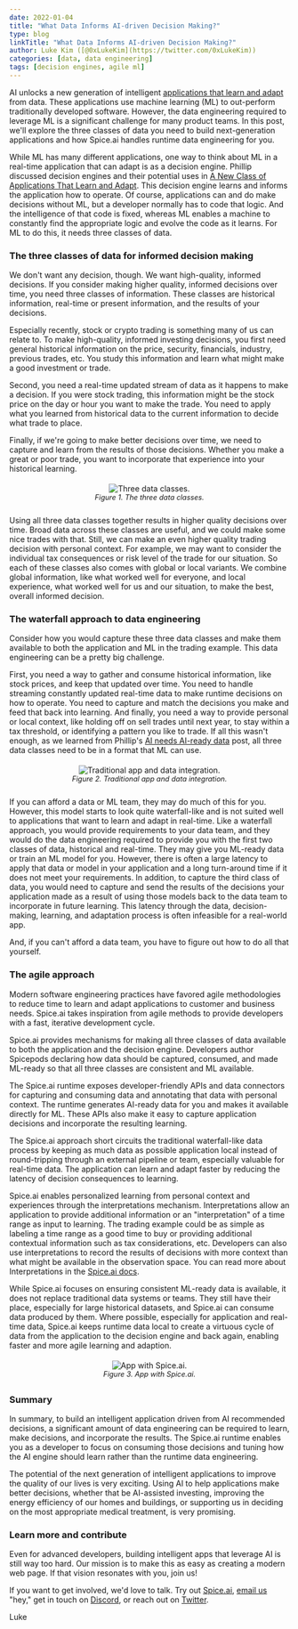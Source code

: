 ```yaml
---
date: 2022-01-04
title: "What Data Informs AI-driven Decision Making?"
type: blog
linkTitle: "What Data Informs AI-driven Decision Making?"
author: Luke Kim ([@0xLukeKim](https://twitter.com/0xLukeKim))
categories: [data, data engineering]
tags: [decision engines, agile ml]
---
```


AI unlocks a new generation of intelligent [applications that learn and adapt](https://blog.spiceai.org/posts/2021/11/05/making-apps-that-learn-and-adapt/) from data. These applications use machine learning (ML) to out-perform traditionally developed software. However, the data engineering required to leverage ML is a significant challenge for many product teams. In this post, we'll explore the three classes of data you need to build next-generation applications and how Spice.ai handles runtime data engineering for you.

While ML has many different applications, one way to think about ML in a real-time application that can adapt is as a decision engine. Phillip discussed decision engines and their potential uses in [A New Class of Applications That Learn and Adapt](https://blog.spiceai.org/posts/2021/12/30/a-new-class-of-applications-that-learn-and-adapt/). This decision engine learns and informs the application how to operate. Of course, applications can and do make decisions without ML, but a developer normally has to code that logic. And the intelligence of that code is fixed, whereas ML enables a machine to constantly find the appropriate logic and evolve the code as it learns. For ML to do this, it needs three classes of data.

### The three classes of data for informed decision making

We don't want any decision, though. We want high-quality, informed decisions. If you consider making higher quality, informed decisions over time, you need three classes of information. These classes are historical information, real-time or present information, and the results of your decisions.

Especially recently, stock or crypto trading is something many of us can relate to. To make high-quality, informed investing decisions, you first need general historical information on the price, security, financials, industry, previous trades, etc. You study this information and learn what might make a good investment or trade.

Second, you need a real-time updated stream of data as it happens to make a decision. If you were stock trading, this information might be the stock price on the day or hour you want to make the trade. You need to apply what you learned from historical data to the current information to decide what trade to place.

Finally, if we're going to make better decisions over time, we need to capture and learn from the results of those decisions. Whether you make a great or poor trade, you want to incorporate that experience into your historical learning.

<div style="display: flex; justify-content: center; padding: 5px; margin-bottom: 20px;">
  <div style="display: grid;">
    <img style="max-width: 600px; margin: auto" alt="Three data classes." src="https://user-images.githubusercontent.com/80174/147721731-d7f6a414-1b8c-44cb-83ef-9cca0bc65b61.png">
    	<div style="font-size: 0.8rem; font-style: italic; text-align: center;">Figure 1. The three data classes.</div>
  </div>
</div>

Using all three data classes together results in higher quality decisions over time. Broad data across these classes are useful, and we could make some nice trades with that. Still, we can make an even higher quality trading decision with personal context. For example, we may want to consider the individual tax consequences or risk level of the trade for our situation. So each of these classes also comes with global or local variants. We combine global information, like what worked well for everyone, and local experience, what worked well for us and our situation, to make the best, overall informed decision.

### The waterfall approach to data engineering

Consider how you would capture these three data classes and make them available to both the application and ML in the trading example. This data engineering can be a pretty big challenge.

First, you need a way to gather and consume historical information, like stock prices, and keep that updated over time. You need to handle streaming constantly updated real-time data to make runtime decisions on how to operate. You need to capture and match the decisions you make and feed that back into learning. And finally, you need a way to provide personal or local context, like holding off on sell trades until next year, to stay within a tax threshold, or identifying a pattern you like to trade. If all this wasn't enough, as we learned from Phillip's [AI needs AI-ready data](https://blog.spiceai.org/posts/2021/12/05/ai-needs-ai-ready-data/) post, all three data classes need to be in a format that ML can use.

<div style="display: flex; justify-content: center; padding: 5px; margin-bottom: 20px;">
  <div style="display: grid;">
    <img style="max-width: 600px; margin: auto" alt="Traditional app and data integration." src="https://user-images.githubusercontent.com/80174/147722263-26333f5e-2da0-4c8c-a042-0c88c37d59be.png">
    	<div style="font-size: 0.8rem; font-style: italic; text-align: center;">Figure 2. Traditional app and data integration.</div>
  </div>
</div>

If you can afford a data or ML team, they may do much of this for you. However, this model starts to look quite waterfall-like and is not suited well to applications that want to learn and adapt in real-time. Like a waterfall approach, you would provide requirements to your data team, and they would do the data engineering required to provide you with the first two classes of data, historical and real-time. They may give you ML-ready data or train an ML model for you. However, there is often a large latency to apply that data or model in your application and a long turn-around time if it does not meet your requirements. In addition, to capture the third class of data, you would need to capture and send the results of the decisions your application made as a result of using those models back to the data team to incorporate in future learning. This latency through the data, decision-making, learning, and adaptation process is often infeasible for a real-world app.

And, if you can't afford a data team, you have to figure out how to do all that yourself.

### The agile approach

Modern software engineering practices have favored agile methodologies to reduce time to learn and adapt applications to customer and business needs. Spice.ai takes inspiration from agile methods to provide developers with a fast, iterative development cycle.

Spice.ai provides mechanisms for making all three classes of data available to both the application and the decision engine. Developers author Spicepods declaring how data should be captured, consumed, and made ML-ready so that all three classes are consistent and ML available.

The Spice.ai runtime exposes developer-friendly APIs and data connectors for capturing and consuming data and annotating that data with personal context. The runtime generates AI-ready data for you and makes it available directly for ML. These APIs also make it easy to capture application decisions and incorporate the resulting learning.

The Spice.ai approach short circuits the traditional waterfall-like data process by keeping as much data as possible application local instead of round-tripping through an external pipeline or team, especially valuable for real-time data. The application can learn and adapt faster by reducing the latency of decision consequences to learning.

Spice.ai enables personalized learning from personal context and experiences through the interpretations mechanism. Interpretations allow an application to provide additional information or an "interpretation" of a time range as input to learning. The trading example could be as simple as labeling a time range as a good time to buy or providing additional contextual information such as tax considerations, etc. Developers can also use interpretations to record the results of decisions with more context than what might be available in the observation space. You can read more about Interpretations in the [Spice.ai docs](https://docs.spiceai.org/concepts/interpretations/).

While Spice.ai focuses on ensuring consistent ML-ready data is available, it does not replace traditional data systems or teams. They still have their place, especially for large historical datasets, and Spice.ai can consume data produced by them. Where possible, especially for application and real-time data, Spice.ai keeps runtime data local to create a virtuous cycle of data from the application to the decision engine and back again, enabling faster and more agile learning and adaption.

<div style="display: flex; justify-content: center; padding: 5px; margin-bottom: 20px;">
  <div style="display: grid;">
    <img style="max-width: 600px; margin: auto" alt="App with Spice.ai." src="https://user-images.githubusercontent.com/80174/147721797-707d29b2-f93e-42be-809a-921349049895.png">
    	<div style="font-size: 0.8rem; font-style: italic; text-align: center;">Figure 3. App with Spice.ai.</div>
  </div>
</div>

### Summary

In summary, to build an intelligent application driven from AI recommended decisions, a significant amount of data engineering can be required to learn, make decisions, and incorporate the results. The Spice.ai runtime enables you as a developer to focus on consuming those decisions and tuning how the AI engine should learn rather than the runtime data engineering.

The potential of the next generation of intelligent applications to improve the quality of our lives is very exciting. Using AI to help applications make better decisions, whether that be AI-assisted investing, improving the energy efficiency of our homes and buildings, or supporting us in deciding on the most appropriate medical treatment, is very promising.

### Learn more and contribute

Even for advanced developers, building intelligent apps that leverage AI is still way too hard. Our mission is to make this as easy as creating a modern web page. If that vision resonates with you, join us!

If you want to get involved, we'd love to talk. Try out [Spice.ai](https://spiceai.org), [email us](mailto:hey@spiceai.io) "hey," get in touch on [Discord](https://discord.gg/kZnTfneP5u), or reach out on [Twitter](https://twitter.com/SpiceAIHQ).

Luke
